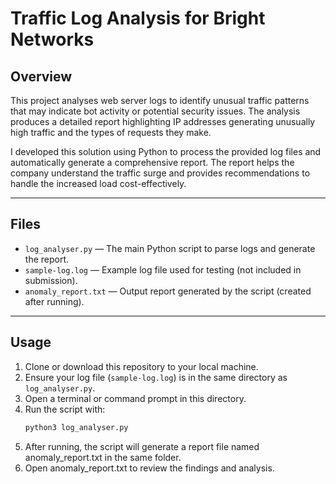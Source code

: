 # Traffic Log Analysis for Bright Networks

## Overview

This project analyses web server logs to identify unusual traffic patterns that may indicate bot activity or potential security issues. The analysis produces a detailed report highlighting IP addresses generating unusually high traffic and the types of requests they make.

I developed this solution using Python to process the provided log files and automatically generate a comprehensive report. The report helps the company understand the traffic surge and provides recommendations to handle the increased load cost-effectively.

---

## Files

- `log_analyser.py` — The main Python script to parse logs and generate the report.
- `sample-log.log` — Example log file used for testing (not included in submission).
- `anomaly_report.txt` — Output report generated by the script (created after running).

---

## Usage

1. Clone or download this repository to your local machine.
2. Ensure your log file (`sample-log.log`) is in the same directory as `log_analyser.py`.
3. Open a terminal or command prompt in this directory.
4. Run the script with:
   ```bash
   python3 log_analyser.py
5. After running, the script will generate a report file named anomaly_report.txt in the same folder.
6. Open anomaly_report.txt to review the findings and analysis.